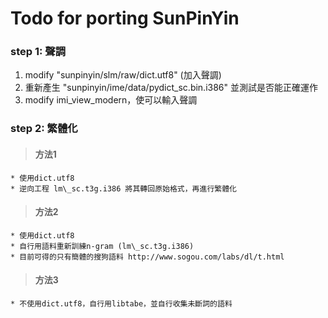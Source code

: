 # Todo for porting SunPinYin #

### step 1: 聲調 ###
  1. modify "sunpinyin/slm/raw/dict.utf8" (加入聲調)
  1. 重新產生 "sunpinyin/ime/data/pydict\_sc.bin.i386" 並測試是否能正確運作
  1. modify imi\_view\_modern，使可以輸入聲調

### step 2: 繁體化 ###
> #### 方法1 ####
    * 使用dict.utf8
    * 逆向工程 lm\_sc.t3g.i386 將其轉回原始格式，再進行繁體化

> #### 方法2 ####
    * 使用dict.utf8
    * 自行用語料重新訓練n-gram (lm\_sc.t3g.i386)
    * 目前可得的只有簡體的搜狗語料 http://www.sogou.com/labs/dl/t.html

> #### 方法3 ####
    * 不使用dict.utf8，自行用libtabe，並自行收集未斷詞的語料